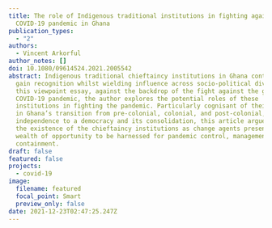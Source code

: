 ```yaml
---
title: The role of Indigenous traditional institutions in fighting against the
  COVID-19 pandemic in Ghana
publication_types:
  - "2"
authors:
  - Vincent Arkorful
author_notes: []
doi: 10.1080/09614524.2021.2005542
abstract: Indigenous traditional chieftaincy institutions in Ghana continue to
  gain recognition whilst wielding influence across socio-political divides. In
  this viewpoint essay, against the backdrop of the fight against the global
  COVID-19 pandemic, the author explores the potential roles of these
  institutions in fighting the pandemic. Particularly cognisant of their roles
  in Ghana’s transition from pre-colonial, colonial, and post-colonial, through
  independence to a democracy and its consolidation, this article argues that
  the existence of the chieftaincy institutions as change agents presents a
  wealth of opportunity to be harnessed for pandemic control, management, and
  containment.
draft: false
featured: false
projects:
  - covid-19
image:
  filename: featured
  focal_point: Smart
  preview_only: false
date: 2021-12-23T02:47:25.247Z
---
```

